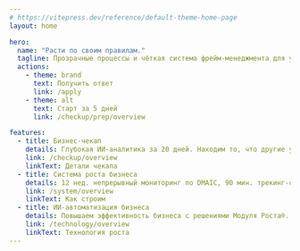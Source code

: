 ```yaml
---
# https://vitepress.dev/reference/default-theme-home-page
layout: home

hero:
  name: "Расти по своим правилам."
  tagline: Прозрачные процессы и чёткая система фрейм-менеджмента для уверенных управленческих решений.
  actions:
    - theme: brand
      text: Получить ответ
      link: /apply
    - theme: alt
      text: Старт за 5 дней
      link: /checkup/prep/overview

features:
  - title: Бизнес-чекап
    details: Глубокая ИИ-аналитика за 20 дней. Находим то, что другие упускают.
    link: /checkup/overview
    linkText: Детали чекапа
  - title: Система роста бизнеса
    details: 12 нед. непрерывный мониторинг по DMAIC, 90 мин. трекинг-сессии каждую неделю.
    link: /system/overview
    linkText: Как строим
  - title: ИИ-автоматизация бизнеса
    details: Повышаем эффективность бизнеса с решениями Модуля Роста®.
    link: /technology/overview
    linkText: Технология роста
---
```

